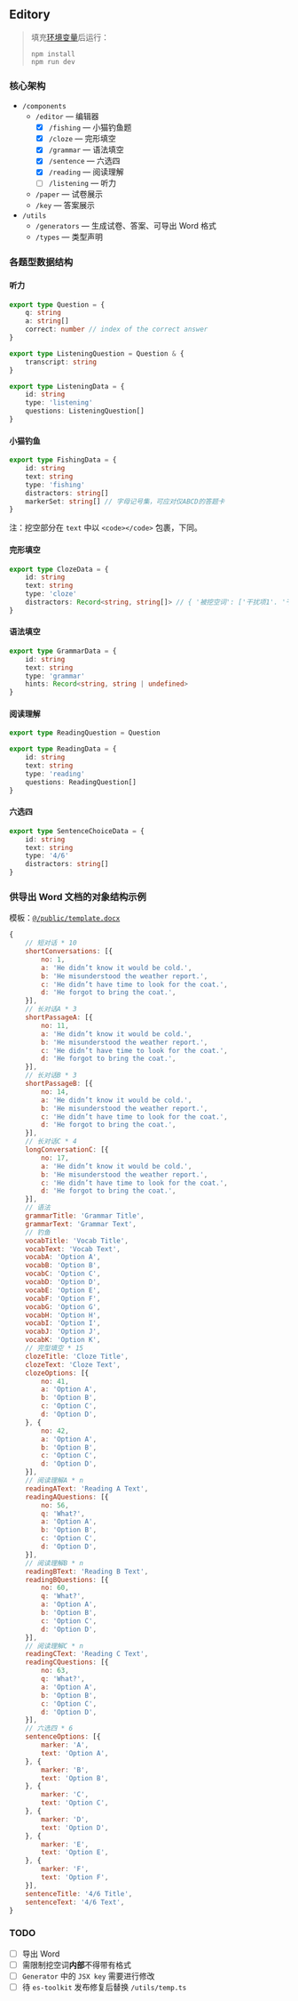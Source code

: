 ## Editory

> 填充[环境变量](./.env.example)后运行：
> ```
> npm install
> npm run dev
> ```

### 核心架构

- `/components`
  - `/editor` — 编辑器
    - [x] `/fishing` — 小猫钓鱼题
    - [x] `/cloze` — 完形填空
    - [x] `/grammar` — 语法填空
    - [x] `/sentence` — 六选四
    - [x] `/reading` — 阅读理解
    - [ ] `/listening` — 听力
  - `/paper` — 试卷展示
  - `/key` — 答案展示
- `/utils`
  - `/generators` — 生成试卷、答案、可导出 Word 格式
  - `/types` — 类型声明

### 各题型数据结构

#### 听力

```ts
export type Question = {
    q: string
    a: string[]
    correct: number // index of the correct answer
}

export type ListeningQuestion = Question & {
    transcript: string
}

export type ListeningData = {
    id: string
    type: 'listening'
    questions: ListeningQuestion[]
}
```

#### 小猫钓鱼

```ts
export type FishingData = {
    id: string
    text: string
    type: 'fishing'
    distractors: string[]
    markerSet: string[] // 字母记号集，可应对仅ABCD的答题卡
}
```

注：挖空部分在 `text` 中以 `<code></code>` 包裹，下同。

#### 完形填空

```ts
export type ClozeData = {
    id: string
    text: string
    type: 'cloze'
    distractors: Record<string, string[]> // { '被挖空词': ['干扰项1'. '干扰项2', '干扰项3'] }
}
```

#### 语法填空

```ts
export type GrammarData = {
    id: string
    text: string
    type: 'grammar'
    hints: Record<string, string | undefined>
}
```

#### 阅读理解

```ts
export type ReadingQuestion = Question

export type ReadingData = {
    id: string
    text: string
    type: 'reading'
    questions: ReadingQuestion[]
}
```

#### 六选四

```ts
export type SentenceChoiceData = {
    id: string
    text: string
    type: '4/6'
    distractors: string[]
}
```

### 供导出 Word 文档的对象结构示例

模板：[`@/public/template.docx`](./public/template.docx)

```js
{
    // 短对话 * 10
    shortConversations: [{
        no: 1,
        a: 'He didn’t know it would be cold.',
        b: 'He misunderstood the weather report.',
        c: 'He didn’t have time to look for the coat.',
        d: 'He forgot to bring the coat.',
    }],
    // 长对话A * 3
    shortPassageA: [{
        no: 11,
        a: 'He didn’t know it would be cold.',
        b: 'He misunderstood the weather report.',
        c: 'He didn’t have time to look for the coat.',
        d: 'He forgot to bring the coat.',
    }],
    // 长对话B * 3
    shortPassageB: [{
        no: 14,
        a: 'He didn’t know it would be cold.',
        b: 'He misunderstood the weather report.',
        c: 'He didn’t have time to look for the coat.',
        d: 'He forgot to bring the coat.',
    }],
    // 长对话C * 4
    longConversationC: [{
        no: 17,
        a: 'He didn’t know it would be cold.',
        b: 'He misunderstood the weather report.',
        c: 'He didn’t have time to look for the coat.',
        d: 'He forgot to bring the coat.',
    }],
    // 语法
    grammarTitle: 'Grammar Title',
    grammarText: 'Grammar Text',
    // 钓鱼
    vocabTitle: 'Vocab Title',
    vocabText: 'Vocab Text',
    vocabA: 'Option A',
    vocabB: 'Option B',
    vocabC: 'Option C',
    vocabD: 'Option D',
    vocabE: 'Option E',
    vocabF: 'Option F',
    vocabG: 'Option G',
    vocabH: 'Option H',
    vocabI: 'Option I',
    vocabJ: 'Option J',
    vocabK: 'Option K',
    // 完型填空 * 15
    clozeTitle: 'Cloze Title',
    clozeText: 'Cloze Text',
    clozeOptions: [{
        no: 41,
        a: 'Option A',
        b: 'Option B',
        c: 'Option C',
        d: 'Option D',
    }, {
        no: 42,
        a: 'Option A',
        b: 'Option B',
        c: 'Option C',
        d: 'Option D',
    }],
    // 阅读理解A * n
    readingAText: 'Reading A Text',
    readingAQuestions: [{
        no: 56,
        q: 'What?',
        a: 'Option A',
        b: 'Option B',
        c: 'Option C',
        d: 'Option D',
    }],
    // 阅读理解B * n
    readingBText: 'Reading B Text',
    readingBQuestions: [{
        no: 60,
        q: 'What?',
        a: 'Option A',
        b: 'Option B',
        c: 'Option C',
        d: 'Option D',
    }],
    // 阅读理解C * n
    readingCText: 'Reading C Text',
    readingCQuestions: [{
        no: 63,
        q: 'What?',
        a: 'Option A',
        b: 'Option B',
        c: 'Option C',
        d: 'Option D',
    }],
    // 六选四 * 6
    sentenceOptions: [{
        marker: 'A',
        text: 'Option A',
    }, {
        marker: 'B',
        text: 'Option B',
    }, {
        marker: 'C',
        text: 'Option C',
    }, {
        marker: 'D',
        text: 'Option D',
    }, {
        marker: 'E',
        text: 'Option E',
    }, {
        marker: 'F',
        text: 'Option F',
    }],
    sentenceTitle: '4/6 Title',
    sentenceText: '4/6 Text',
}
```

### TODO

- [ ] 导出 Word
- [ ] 需限制挖空词**内部**不得带有格式
- [ ] `Generator` 中的 `JSX key` 需要进行修改
- [ ] 待 `es-toolkit` 发布修复后替换 `/utils/temp.ts`

